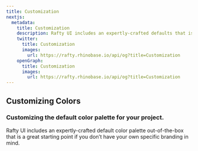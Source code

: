 ```yaml
---
title: Customization
nextjs:
  metadata:
    title: Customization
    description: Rafty UI includes an expertly-crafted defaults that is a great starting point if you don’t have your own specific branding in mind.
    twitter:
      title: Customization
      images:
        url: https://rafty.rhinobase.io/api/og?title=Customization
    openGraph:
      title: Customization
      images:
        url: https://rafty.rhinobase.io/api/og?title=Customization
---
```


## Customizing Colors

### Customizing the default color palette for your project.

Rafty UI includes an expertly-crafted default color palette out-of-the-box that is a great starting point if you don’t have your own specific branding in mind.
